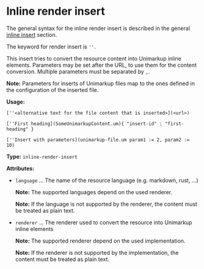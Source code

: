 # Inline render insert

The general syntax for the inline render insert is described in the general [inline insert](/markup/inlines/boxes/inserts/README) section.

The keyword for render insert is `''`.

This insert tries to convert the resource content into Unimarkup inline elements.
Parameters may be set after the URL, to use them for the content conversion.
Multiple parameters must be separated by `,`.

**Note:** Parameters for inserts of Unimarkup files map to the ones defined in the configuration of the inserted file.

**Usage:**

```
[''<alternative text for the file content that is inserted>](<url>)

[''First heading](SomeUnimarkupContent.um){ "insert-id" : "first-heading" }

[''Insert with parameters](unimarkup-file.um param1 := 2, param2 := 10)
```

**Type:** `inline-render-insert`

**Attributes:**

- `language` ... The name of the resource language (e.g. markdown, rust, ...)

  **Note:** The supported languages depend on the used renderer.

  **Note:** If the language is not supported by the renderer, the content must be treated as plain text.

- `renderer` ... The renderer used to convert the resource into Unimarkup inline elements

  **Note:** The supported renderer depend on the used implementation.
  
  **Note:** If the renderer is not supported by the implementation, the content must be treated as plain text.

